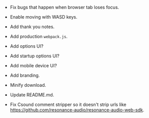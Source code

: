 
- Fix bugs that happen when browser tab loses focus.

- Enable moving with WASD keys.

- Add thank you notes.

- Add production `webpack.js`.

- Add options UI?

- Add startup options UI?

- Add mobile device UI?

- Add branding.

- Minify download.

- Update README.md.

- Fix Csound comment stripper so it doesn't strip urls like https://github.com/resonance-audio/resonance-audio-web-sdk.
